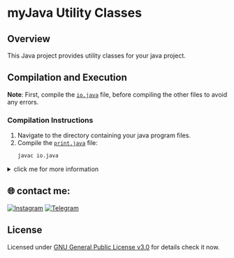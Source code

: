 # myJava Utility Classes

## Overview
This Java project provides utility classes for your java project.

## Compilation and Execution

**Note**: First, compile the [`io.java`](https://github.com/MrTG-CodeBot/MyJava/blob/main/myJava/Base/io.java) file, before compiling the other files to avoid any errors.

### Compilation Instructions
1. Navigate to the directory containing your java program files.
2. Compile the [`print.java`](https://github.com/MrTG-CodeBot/MyJava/blob/main/myJava/Base/io.java) file:
    ```sh
    javac io.java
    ```
<details><summary>click me for more information</summary>

| **Name of Java Classes** | **Name of the Methods in the java classes**                                                                                                                   |
|------------------------|--------------------------------------------------------------------------------------------------------------------------------|
| `io`                   | `io.print()` => Print the statement provided as a parameter, `io.input()` => Input the String value & Print the statement provided as a parameter , `io.input` => , `io.input` => , `io.input` => , `io.input` => ,`io.input` => ,`io.input` => ,|
| `math`                 | `add(int... numbers)`, `add(float... numbers)`, `add(double... numbers)`, `sub(int... numbers)`, `sub(float... numbers)`, `sub(double... numbers)`, `multi(int... numbers)`, `multi(float... numbers)`, `multi(double... numbers)`, `div(int numerator, int denominator)`, `div(float numerator, float denominator)`, `div(double numerator, double denominator)`, `isEven(int number)`, `isEven(float number)`, `isEven(double number)`, `isOdd(int number)`, `isOdd(float number)`, `isOdd(double number)` |

</details>


## 🌐 contact me:
[![Instagram](https://img.shields.io/badge/Instagram-%23E4405F.svg?logo=Instagram&logoColor=white)](https://instagram.com/mrtg_coder)
[![Telegram](https://img.shields.io/badge/Telegram-blue?logo=telegram)](https://t.me/MrTG_Coder)

## License

Licensed under [GNU General Public License v3.0](https://github.com/MrTG-CodeBot/MyJava/blob/main/LICENSE) for details check it now.
